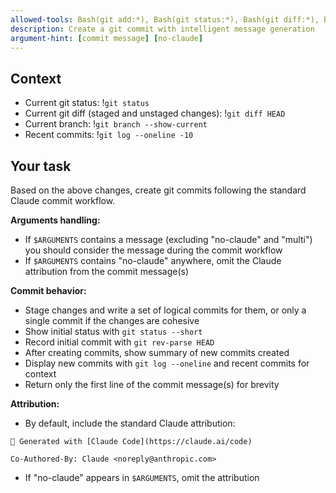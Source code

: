```yaml
---
allowed-tools: Bash(git add:*), Bash(git status:*), Bash(git diff:*), Bash(git log:*), Bash(git commit:*), Bash(git show:*), Bash(git rev-parse:*), Bash(git rev-list:*)
description: Create a git commit with intelligent message generation
argument-hint: [commit message] [no-claude]
---
```


## Context

- Current git status: !`git status`
- Current git diff (staged and unstaged changes): !`git diff HEAD`
- Current branch: !`git branch --show-current`
- Recent commits: !`git log --oneline -10`

## Your task

Based on the above changes, create git commits following the standard Claude commit workflow.

**Arguments handling:**

- If `$ARGUMENTS` contains a message (excluding "no-claude" and "multi") you should consider the message during the commit workflow
- If `$ARGUMENTS` contains "no-claude" anywhere, omit the Claude attribution from the commit message(s)

**Commit behavior:**

- Stage changes and write a set of logical commits for them, or only a single commit if the changes are cohesive
- Show initial status with `git status --short`
- Record initial commit with `git rev-parse HEAD`
- After creating commits, show summary of new commits created
- Display new commits with `git log --oneline` and recent commits for context
- Return only the first line of the commit message(s) for brevity

**Attribution:**

- By default, include the standard Claude attribution:

```
🤖 Generated with [Claude Code](https://claude.ai/code)

Co-Authored-By: Claude <noreply@anthropic.com>
```

- If "no-claude" appears in `$ARGUMENTS`, omit the attribution
